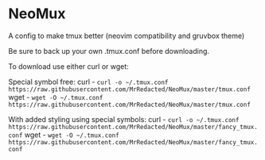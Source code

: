# NeoMux
A config to make tmux better (neovim compatibility and gruvbox theme)

Be sure to back up your own .tmux.conf before downloading.

To download use either curl or wget:

Special symbol free:
curl - `curl -o ~/.tmux.conf https://raw.githubusercontent.com/MrRedacted/NeoMux/master/tmux.conf`
wget - `wget -O ~/.tmux.conf https://raw.githubusercontent.com/MrRedacted/NeoMux/master/tmux.conf`

With added styling using special symbols:
curl - `curl -o ~/.tmux.conf https://raw.githubusercontent.com/MrRedacted/NeoMux/master/fancy_tmux.conf`
wget - `wget -O ~/.tmux.conf https://raw.githubusercontent.com/MrRedacted/NeoMux/master/fancy_tmux.conf`
